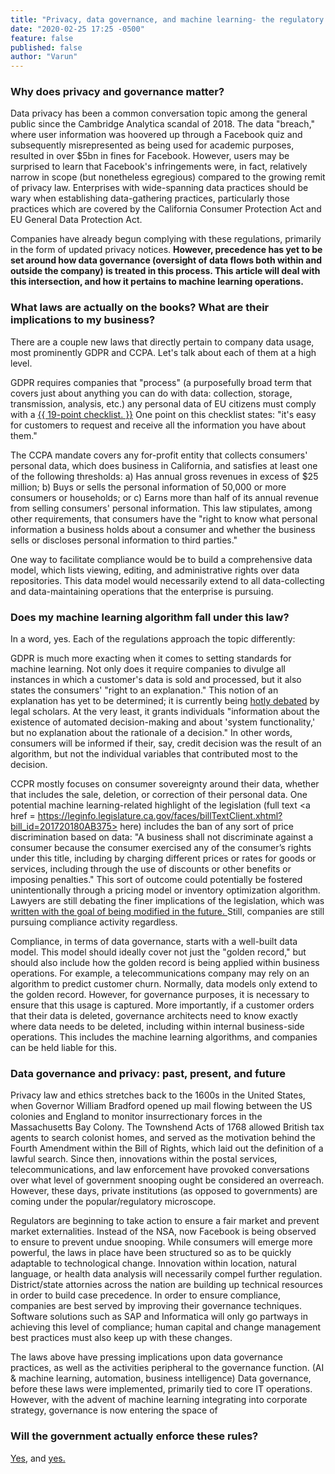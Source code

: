 ```yaml
---
title: "Privacy, data governance, and machine learning- the regulatory perspective"
date: "2020-02-25 17:25 -0500"
feature: false
published: false
author: "Varun"
---
```


### Why does privacy and governance matter?

Data privacy has been a common conversation topic among the general public since the Cambridge Analytica scandal of 2018. The data "breach," where user information was hoovered up through a Facebook quiz and subsequently misrepresented as being used for academic purposes, resulted in over $5bn in fines for Facebook. However, users may be surprised to learn that Facebook's infringements were, in fact, relatively narrow in scope (but nonetheless egregious) compared to the growing remit of privacy law. Enterprises with wide-spanning data practices should be wary when establishing data-gathering practices, particularly those practices which are covered by the California Consumer Protection Act and EU General Data Protection Act.

Companies have already begun complying with these regulations, primarily in the form of updated privacy notices. **However, precedence has yet to be set around how data governance (oversight of data flows both within and outside the company) is treated in this process. This article will deal with this intersection, and how it pertains to machine learning operations.** 

### What laws are actually on the books? What are their implications to my business?

There are a couple new laws that directly pertain to company data usage, most prominently GDPR and CCPA. Let's talk about each of them at a high level.

GDPR requires companies that "process" (a purposefully broad term that covers just about anything you can do with data: collection, storage, transmission, analysis, etc.) any personal data of EU citizens must comply with a <a href=https://gdpr.eu/checklist/>{{ 19-point checklist. }}</a> One point on this checklist states: "it's easy for customers to request and receive all the information you have about them." 

The CCPA mandate covers any for-profit entity that collects consumers' personal data, which does business in California, and satisfies at least one of the following thresholds: a) Has annual gross revenues in excess of $25 million; b) Buys or sells the personal information of 50,000 or more consumers or households; or c) Earns more than half of its annual revenue from selling consumers' personal information. This law stipulates, among other requirements, that consumers have the "right to know what personal information a business holds about a consumer and whether the business sells or discloses personal information to third parties."

One way to facilitate compliance would be to build a comprehensive data model, which lists viewing, editing, and administrative rights over data repositories. This data model would necessarily extend to all data-collecting and data-maintaining operations that the enterprise is pursuing.

### Does my machine learning algorithm fall under this law?

In a word, yes. Each of the regulations approach the topic differently:

GDPR is much more exacting when it comes to setting standards for machine learning. Not only does it require companies to divulge all instances in which a customer's data is sold and processed, but it also states the consumers' "right to an explanation." This notion of an explanation has yet to be determined; it is currently being <a href = https://www.kdnuggets.com/2018/03/gdpr-machine-learning-illegal.html>hotly debated</a> by legal scholars. At the very least, it grants individuals "information about the existence of automated decision-making and about 'system functionality,' but no explanation about the rationale of a decision." In other words, consumers will be informed if their, say, credit decision was the result of an algorithm, but not the individual variables that contributed most to the decision.

CCPR mostly focuses on consumer sovereignty around their data, whether that includes the sale, deletion, or correction of their personal data. One potential machine learning-related highlight of the legislation (full text <a href = https://leginfo.legislature.ca.gov/faces/billTextClient.xhtml?bill_id=201720180AB375> here</a>) includes the ban of any sort of price discrimination based on data: "A business shall not discriminate against a consumer because the consumer exercised any of the consumer’s rights under this title, including by charging different prices or rates for goods or services, including through the use of discounts or other benefits or imposing penalties." This sort of outcome could potentially be fostered unintentionally through a pricing model or inventory optimization algorithm. Lawyers are still debating the finer implications of the legislation, which was <a href = https://blog.ericgoldman.org/archives/2019/12/some-lessons-learned-from-the-california-consumer-privacy-act-ccpa-18-months-in-part-2-of-3.htm> written with the goal of being modified in the future. </a> Still, companies are still pursuing compliance activity regardless.

Compliance, in terms of data governance, starts with a well-built data model. This model should ideally cover not just the "golden record," but should also include how the golden record is being applied within business operations. For example, a telecommunications company may rely on an algorithm to predict customer churn. Normally, data models only extend to the golden record. However, for governance purposes, it is necessary to ensure that this usage is captured. More importantly, if a customer orders that their data is deleted, governance architects need to know exactly where data needs to be deleted, including within internal business-side operations. This includes the machine learning algorithms, and companies can be held liable for this.

### Data governance and privacy: past, present, and future

Privacy law and ethics stretches back to the 1600s in the United States, when Governor William Bradford opened up mail flowing between the US colonies and England to monitor insurrectionary forces in the Massachusetts Bay Colony. The Townshend Acts of 1768 allowed British tax agents to search colonist homes, and served as the motivation behind the Fourth Amendment within the Bill of Rights, which laid out the definition of a lawful search. Since then, innovations within the postal services, telecommunications, and law enforcement have provoked conversations over what level of government snooping ought be considered an overreach. However, these days, private institutions (as opposed to governments) are coming under the popular/regulatory microscope. 

Regulators are beginning to take action to ensure a fair market and prevent market externalities. Instead of the NSA, now Facebook is being observed to ensure to prevent undue snooping. While consumers will emerge more powerful, the laws in place have been structured so as to be quickly adaptable to technological change. Innovation within location, natural language, or health data analysis will necessarily compel further regulation. District/state attornies across the nation are building up technical resources in order to build case precedence. In order to ensure compliance, companies are best served by improving their governance techniques. Software solutions such as SAP and Informatica will only go partways in achieving this level of compliance; human capital and change management best practices must also keep up with these changes.

The laws above have pressing implications upon data governance practices, as well as the activities peripheral to the governance function. (AI & machine learning, automation, business intelligence) Data governance, before these laws were implemented, primarily tied to core IT operations. However, with the advent of machine learning integrating into corporate strategy, governance is now entering the space of 

### Will the government actually enforce these rules?

<a href = https://www.oag.ca.gov/privacy/privacy-enforcement-actions> Yes</a>, and <a href = https://www.enforcementtracker.com/?> yes. </a>
